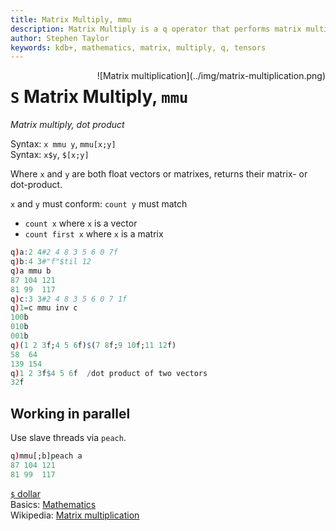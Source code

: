 ```yaml
---
title: Matrix Multiply, mmu
description: Matrix Multiply is a q operator that performs matrix multiplication; mmu is a q keyword that is a wrapper for it.
author: Stephen Taylor
keywords: kdb+, mathematics, matrix, multiply, q, tensors
---
```


<div markdown="1" style="float:right">
![Matrix multiplication](../img/matrix-multiplication.png)
</div>

# `S` Matrix Multiply, `mmu`




_Matrix multiply, dot product_

Syntax: `x mmu y`, `mmu[x;y]`  
Syntax: `x$y`, `$[x;y]` 

Where `x` and `y` are both float vectors or matrixes, returns their  matrix- or dot-product.

`x` and `y` must conform: `count y` must match

-   `count x` where `x` is a vector
-   `count first x` where `x` is a matrix

```q
q)a:2 4#2 4 8 3 5 6 0 7f
q)b:4 3#"f"$til 12
q)a mmu b
87 104 121
81 99  117
q)c:3 3#2 4 8 3 5 6 0 7 1f
q)1=c mmu inv c
100b
010b
001b
q)(1 2 3f;4 5 6f)$(7 8f;9 10f;11 12f)
58  64
139 154
q)1 2 3f$4 5 6f  /dot product of two vectors
32f
```


## Working in parallel

Use slave threads via `peach`.

```q
q)mmu[;b]peach a
87 104 121
81 99  117
```

<i class="far fa-hand-point-right"></i> 
[`$` dollar](overloads.md#dollar)  
Basics: [Mathematics](../basics/math.md)  
Wikipedia: [Matrix multiplication](https://en.wikipedia.org/wiki/Matrix_multiplication)